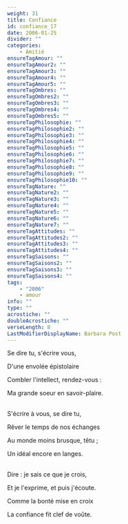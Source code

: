 ```yaml
---
weight: 31
title: Confiance
id: confiance_17
date: 2006-01-25
divider: ""
categories:
    - Amitié
ensureTagAmour: ""
ensureTagAmour2: ""
ensureTagAmour3: ""
ensureTagAmour4: ""
ensureTagAmour5: ""
ensureTagOmbres: ""
ensureTagOmbres2: ""
ensureTagOmbres3: ""
ensureTagOmbres4: ""
ensureTagOmbres5: ""
ensureTagPhilosophie: ""
ensureTagPhilosophie2: ""
ensureTagPhilosophie3: ""
ensureTagPhilosophie4: ""
ensureTagPhilosophie5: ""
ensureTagPhilosophie6: ""
ensureTagPhilosophie7: ""
ensureTagPhilosophie8: ""
ensureTagPhilosophie9: ""
ensureTagPhilosophie10: ""
ensureTagNature: ""
ensureTagNature2: ""
ensureTagNature3: ""
ensureTagNature4: ""
ensureTagNature5: ""
ensureTagNature6: ""
ensureTagNature7: ""
ensureTagAttitudes: ""
ensureTagAttitudes2: ""
ensureTagAttitudes3: ""
ensureTagAttitudes4: ""
ensureTagSaisons: ""
ensureTagSaisons2: ""
ensureTagSaisons3: ""
ensureTagSaisons4: ""
tags:
    - "2006"
    - amour
info: ""
type: ""
acrostiche: ""
doubleAcrostiche: ""
verseLength: 8
LastModifierDisplayName: Barbara Post
---
```

Se dire tu, s'écrire vous,

D'une envolée épistolaire

Combler l'intellect, rendez-vous :

Ma grande soeur en savoir-plaire.

 \
S'écrire à vous, se dire tu,

Rêver le temps de nos échanges

Au monde moins brusque, têtu ;

Un idéal encore en langes.

 \
Dire : je sais ce que je crois,

Et je l'exprime, et puis j'écoute.

Comme la bonté mise en croix

La confiance fit clef de voûte.
